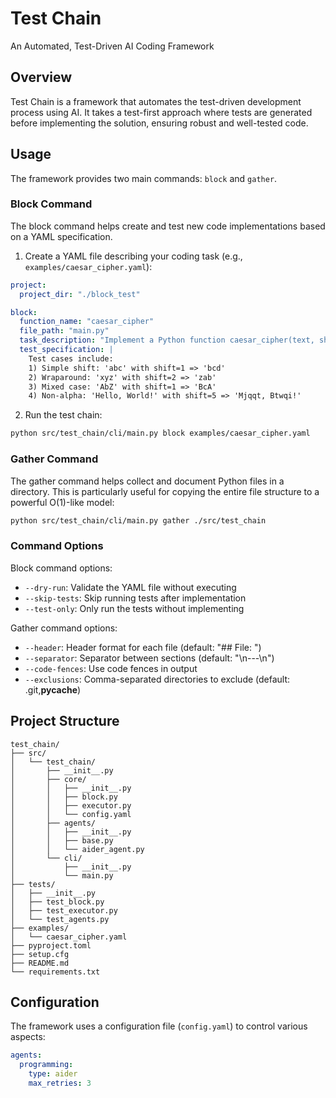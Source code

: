 # Test Chain

An Automated, Test-Driven AI Coding Framework

## Overview

Test Chain is a framework that automates the test-driven development process using AI. It takes a test-first approach where tests are generated before implementing the solution, ensuring robust and well-tested code.

## Usage

The framework provides two main commands: `block` and `gather`.

### Block Command

The block command helps create and test new code implementations based on a YAML specification.

1. Create a YAML file describing your coding task (e.g., `examples/caesar_cipher.yaml`):

```yaml
project:
  project_dir: "./block_test"

block:
  function_name: "caesar_cipher"
  file_path: "main.py"
  task_description: "Implement a Python function caesar_cipher(text, shift) that returns a new string where each alphabetic character in 'text' is shifted by 'shift' positions in the alphabet."
  test_specification: |
    Test cases include:
    1) Simple shift: 'abc' with shift=1 => 'bcd'
    2) Wraparound: 'xyz' with shift=2 => 'zab'
    3) Mixed case: 'AbZ' with shift=1 => 'BcA'
    4) Non-alpha: 'Hello, World!' with shift=5 => 'Mjqqt, Btwqi!'
```

2. Run the test chain:

```bash
python src/test_chain/cli/main.py block examples/caesar_cipher.yaml
```

### Gather Command

The gather command helps collect and document Python files in a directory. This is particularly useful for copying the entire file structure to a powerful O(1)-like model:

```bash
python src/test_chain/cli/main.py gather ./src/test_chain
```

### Command Options

Block command options:
- `--dry-run`: Validate the YAML file without executing
- `--skip-tests`: Skip running tests after implementation
- `--test-only`: Only run the tests without implementing

Gather command options:
- `--header`: Header format for each file (default: "## File: ")
- `--separator`: Separator between sections (default: "\n---\n")
- `--code-fences`: Use code fences in output
- `--exclusions`: Comma-separated directories to exclude (default: .git,__pycache__)

## Project Structure

```
test_chain/
├── src/
│   └── test_chain/
│       ├── __init__.py
│       ├── core/
│       │   ├── __init__.py
│       │   ├── block.py
│       │   ├── executor.py
│       │   └── config.yaml
│       ├── agents/
│       │   ├── __init__.py
│       │   ├── base.py
│       │   └── aider_agent.py
│       └── cli/
│           ├── __init__.py
│           └── main.py
├── tests/
│   ├── __init__.py
│   ├── test_block.py
│   ├── test_executor.py
│   └── test_agents.py
├── examples/
│   └── caesar_cipher.yaml
├── pyproject.toml
├── setup.cfg
├── README.md
└── requirements.txt
```

## Configuration

The framework uses a configuration file (`config.yaml`) to control various aspects:

```yaml
agents:
  programming:
    type: aider
    max_retries: 3
```

